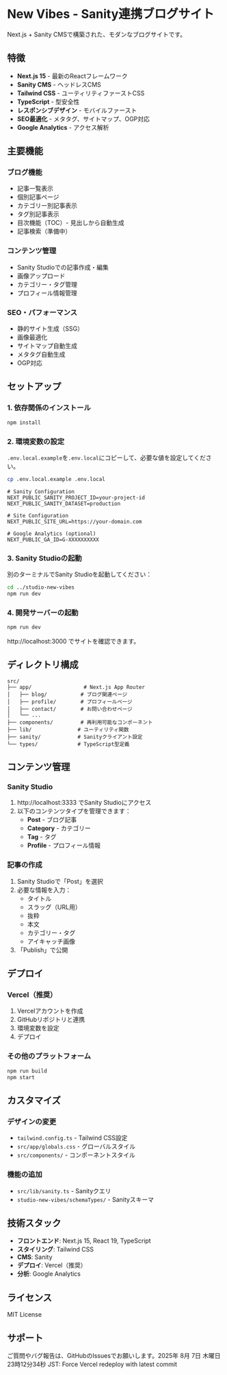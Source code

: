 # New Vibes - Sanity連携ブログサイト

Next.js + Sanity CMSで構築された、モダンなブログサイトです。

## 特徴

- **Next.js 15** - 最新のReactフレームワーク
- **Sanity CMS** - ヘッドレスCMS
- **Tailwind CSS** - ユーティリティファーストCSS
- **TypeScript** - 型安全性
- **レスポンシブデザイン** - モバイルファースト
- **SEO最適化** - メタタグ、サイトマップ、OGP対応
- **Google Analytics** - アクセス解析

## 主要機能

### ブログ機能
- 記事一覧表示
- 個別記事ページ
- カテゴリー別記事表示
- タグ別記事表示
- 目次機能（TOC）- 見出しから自動生成
- 記事検索（準備中）

### コンテンツ管理
- Sanity Studioでの記事作成・編集
- 画像アップロード
- カテゴリー・タグ管理
- プロフィール情報管理

### SEO・パフォーマンス
- 静的サイト生成（SSG）
- 画像最適化
- サイトマップ自動生成
- メタタグ自動生成
- OGP対応

## セットアップ

### 1. 依存関係のインストール

```bash
npm install
```

### 2. 環境変数の設定

`.env.local.example`を`.env.local`にコピーして、必要な値を設定してください。

```bash
cp .env.local.example .env.local
```

```env
# Sanity Configuration
NEXT_PUBLIC_SANITY_PROJECT_ID=your-project-id
NEXT_PUBLIC_SANITY_DATASET=production

# Site Configuration
NEXT_PUBLIC_SITE_URL=https://your-domain.com

# Google Analytics (optional)
NEXT_PUBLIC_GA_ID=G-XXXXXXXXXX
```

### 3. Sanity Studioの起動

別のターミナルでSanity Studioを起動してください：

```bash
cd ../studio-new-vibes
npm run dev
```

### 4. 開発サーバーの起動

```bash
npm run dev
```

http://localhost:3000 でサイトを確認できます。

## ディレクトリ構成

```
src/
├── app/                 # Next.js App Router
│   ├── blog/           # ブログ関連ページ
│   ├── profile/        # プロフィールページ
│   ├── contact/        # お問い合わせページ
│   └── ...
├── components/         # 再利用可能なコンポーネント
├── lib/               # ユーティリティ関数
├── sanity/            # Sanityクライアント設定
└── types/             # TypeScript型定義
```

## コンテンツ管理

### Sanity Studio

1. http://localhost:3333 でSanity Studioにアクセス
2. 以下のコンテンツタイプを管理できます：
   - **Post** - ブログ記事
   - **Category** - カテゴリー
   - **Tag** - タグ
   - **Profile** - プロフィール情報

### 記事の作成

1. Sanity Studioで「Post」を選択
2. 必要な情報を入力：
   - タイトル
   - スラッグ（URL用）
   - 抜粋
   - 本文
   - カテゴリー・タグ
   - アイキャッチ画像
3. 「Publish」で公開

## デプロイ

### Vercel（推奨）

1. Vercelアカウントを作成
2. GitHubリポジトリと連携
3. 環境変数を設定
4. デプロイ

### その他のプラットフォーム

```bash
npm run build
npm start
```

## カスタマイズ

### デザインの変更

- `tailwind.config.ts` - Tailwind CSS設定
- `src/app/globals.css` - グローバルスタイル
- `src/components/` - コンポーネントスタイル

### 機能の追加

- `src/lib/sanity.ts` - Sanityクエリ
- `studio-new-vibes/schemaTypes/` - Sanityスキーマ

## 技術スタック

- **フロントエンド**: Next.js 15, React 19, TypeScript
- **スタイリング**: Tailwind CSS
- **CMS**: Sanity
- **デプロイ**: Vercel（推奨）
- **分析**: Google Analytics

## ライセンス

MIT License

## サポート

ご質問やバグ報告は、GitHubのIssuesでお願いします。2025年 8月 7日 木曜日 23時12分34秒 JST: Force Vercel redeploy with latest commit
